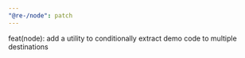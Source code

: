 ```yaml
---
"@re-/node": patch
---
```


feat(node): add a utility to conditionally extract demo code to multiple destinations
